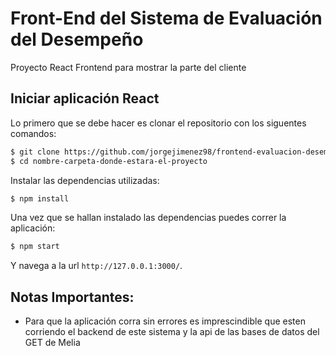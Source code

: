# Front-End del Sistema de Evaluación del Desempeño

Proyecto React Frontend para mostrar la parte del cliente 

## Iniciar aplicación React

Lo primero que se debe hacer es clonar el repositorio con los siguentes comandos:

```sh
$ git clone https://github.com/jorgejimenez98/frontend-evaluacion-desempenno.git
$ cd nombre-carpeta-donde-estara-el-proyecto
```

Instalar las dependencias utilizadas:

```sh
$ npm install
```

Una vez que se hallan instalado las dependencias puedes correr la aplicación:
```sh
$ npm start
```
Y navega a la url `http://127.0.0.1:3000/`.


## Notas Importantes:
* Para que la aplicación corra sin errores es imprescindible que esten corriendo el backend de este sistema y la api de las bases de datos del GET de Melia
